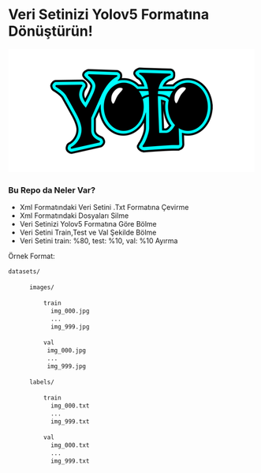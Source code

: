 # Veri Setinizi Yolov5 Formatına Dönüştürün!

<img height="250" src="/images/yolo.png"/>

### Bu Repo da Neler Var?

- Xml Formatındaki Veri Setini .Txt Formatına Çevirme
- Xml Formatındaki Dosyaları Silme
- Veri Setinizi Yolov5 Formatına Göre Bölme
- Veri Setini Train,Test ve Val Şekilde Bölme
- Veri Setini train: %80, test: %10, val: %10 Ayırma

Örnek Format: 
```
datasets/ 

      images/
    
          train
            img_000.jpg
            ...
            img_999.jpg 
            
          val
           img_000.jpg
           ...
           img_999.jpg 
           
      labels/
          
          train
            img_000.txt
            ...
            img_999.txt 

          val
            img_000.txt
            ...
            img_999.txt
```










